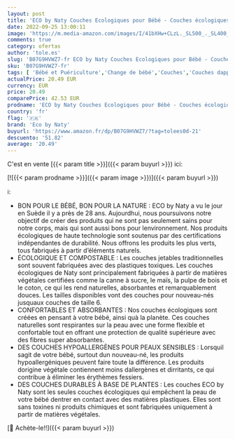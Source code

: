 ```yaml
---
layout: post
title: 'ECO by Naty Couches Ecologiques pour Bébé - Couches écologiques à base de plantes  parfaites pour la peau sensible de bébé et qui empêchent les fuites  Taille 4+ - 84 couches '
date: 2022-09-25 13:00:11
image: 'https://m.media-amazon.com/images/I/41bXHw+CLzL._SL500_._SL400_.jpg'
comments: true
category: ofertas
author: 'tole.es'
slug: 'B07G9HVWZ7-fr ECO by Naty Couches Ecologiques pour Bébé - Couches...'
sku: 'B07G9HVWZ7-fr'
tags: [ 'Bébé et Puériculture','Change de bébé','Couches','Couches dapprentissage jetables','Couches jetables','eco by naty','🇫🇷', ]
actualPrice: 20.49 EUR
currency: EUR
price: 20.49
comparePrice: 42.53 EUR
prodname: 'ECO by Naty Couches Ecologiques pour Bébé - Couches écologiques à base de plantes  parfaites pour la peau sensible de bébé et qui empêchent les fuites  Taille 4+ - 84 couches '
country: 'fr'
flag: '🇫🇷'
brand: 'Eco by Naty'
buyurl: 'https://www.amazon.fr/dp/B07G9HVWZ7/?tag=tolees0d-21'
descuento: '51.82'
average: '20.49'
---
```


C'est en vente [{{< param title >}}]({{< param buyurl >}}) ici:

[![{{< param prodname >}}]({{< param image >}})]({{< param buyurl >}})

ℹ️:

- BON POUR LE BÉBÉ, BON POUR LA NATURE : ECO by Naty a vu le jour en Suède il y a près de 28 ans. Aujourdhui, nous poursuivons notre objectif de créer des produits qui ne sont pas seulement sains pour notre corps, mais qui sont aussi bons pour lenvironnement. Nos produits écologiques de haute technologie sont soutenus par des certifications indépendantes de durabilité. Nous offrons les produits les plus verts, tous fabriqués à partir d’éléments naturels.
- ÉCOLOGIQUE ET COMPOSTABLE : Les couches jetables traditionnelles sont souvent fabriquées avec des plastiques toxiques. Les couches écologiques de Naty sont principalement fabriquées à partir de matières végétales certifiées comme la canne à sucre, le maïs, la pulpe de bois et le coton, ce qui les rend naturelles, absorbantes et remarquablement douces. Les tailles disponibles vont des couches pour nouveau-nés jusquaux couches de taille 6.
- CONFORTABLES ET ABSORBANTES : Nos couches écologiques sont créées en pensant à votre bébé, ainsi quà la planète. Ces couches naturelles sont respirantes sur la peau avec une forme flexible et confortable tout en offrant une protection de qualité supérieure avec des fibres super absorbantes.
- DES COUCHES HYPOALLERGÈNES POUR PEAUX SENSIBLES : Lorsquil sagit de votre bébé, surtout dun nouveau-né, les produits hypoallergéniques peuvent faire toute la différence. Les produits dorigine végétale contiennent moins dallergènes et dirritants, ce qui contribue à éliminer les érythèmes fessiers.
- DES COUCHES DURABLES À BASE DE PLANTES : Les couches ECO by Naty sont les seules couches écologiques qui empêchent la peau de votre bébé dentrer en contact avec des matières plastiques. Elles sont sans toxines ni produits chimiques et sont fabriquées uniquement à partir de matières végétales.

[🛒 Achète-le!!]({{< param buyurl >}})
